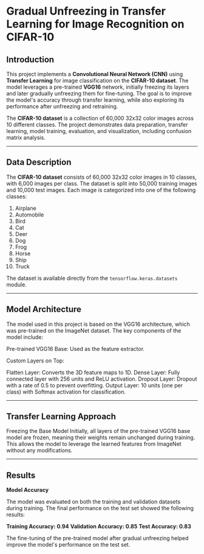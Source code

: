 # Gradual Unfreezing in Transfer Learning for Image Recognition on CIFAR-10

## Introduction

This project implements a **Convolutional Neural Network (CNN)** using **Transfer Learning** for image classification on the **CIFAR-10 dataset**. The model leverages a pre-trained **VGG16** network, initially freezing its layers and later gradually unfreezing them for fine-tuning. The goal is to improve the model's accuracy through transfer learning, while also exploring its performance after unfreezing and retraining.

The **CIFAR-10 dataset** is a collection of 60,000 32x32 color images across 10 different classes. The project demonstrates data preparation, transfer learning, model training, evaluation, and visualization, including confusion matrix analysis.

---

## Data Description

The **CIFAR-10 dataset** consists of 60,000 32x32 color images in 10 classes, with 6,000 images per class. The dataset is split into 50,000 training images and 10,000 test images. Each image is categorized into one of the following classes:

1. Airplane
2. Automobile
3. Bird
4. Cat
5. Deer
6. Dog
7. Frog
8. Horse
9. Ship
10. Truck

The dataset is available directly from the `tensorflow.keras.datasets` module.

---

## Model Architecture

The model used in this project is based on the VGG16 architecture, which was pre-trained on the ImageNet dataset. The key components of the model include:

Pre-trained VGG16 Base: Used as the feature extractor.

Custom Layers on Top:

Flatten Layer: Converts the 3D feature maps to 1D.
Dense Layer: Fully connected layer with 256 units and ReLU activation.
Dropout Layer: Dropout with a rate of 0.5 to prevent overfitting.
Output Layer: 10 units (one per class) with Softmax activation for classification.

---

## Transfer Learning Approach
Freezing the Base Model
Initially, all layers of the pre-trained VGG16 base model are frozen, meaning their weights remain unchanged during training. This allows the model to leverage the learned features from ImageNet without any modifications.

---

## Results

**Model Accuracy**

The model was evaluated on both the training and validation datasets during training. The final performance on the test set showed the following results:

**Training Accuracy: 0.94**
**Validation Accuracy: 0.85**
**Test Accuracy: 0.83**

The fine-tuning of the pre-trained model after gradual unfreezing helped improve the model's performance on the test set.
